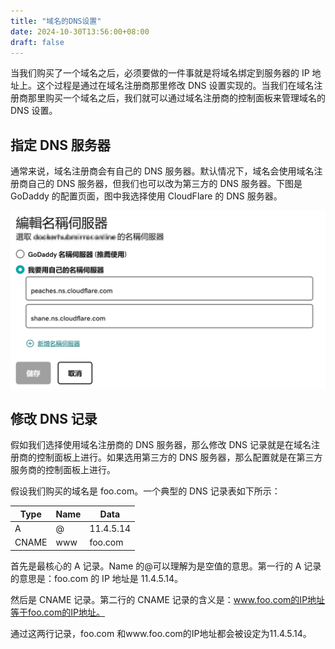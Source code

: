 ```yaml
---
title: "域名的DNS设置"
date: 2024-10-30T13:56:00+08:00
draft: false
---
```


当我们购买了一个域名之后，必须要做的一件事就是将域名绑定到服务器的 IP 地址上。这个过程是通过在域名注册商那里修改 DNS 设置实现的。当我们在域名注册商那里购买一个域名之后，我们就可以通过域名注册商的控制面板来管理域名的 DNS 设置。

## 指定 DNS 服务器

通常来说，域名注册商会有自己的 DNS 服务器。默认情况下，域名会使用域名注册商自己的 DNS 服务器，但我们也可以改为第三方的 DNS 服务器。下图是 GoDaddy 的配置页面，图中我选择使用 CloudFlare 的 DNS 服务器。

![](ns-config.png)

## 修改 DNS 记录

假如我们选择使用域名注册商的 DNS 服务器，那么修改 DNS 记录就是在域名注册商的控制面板上进行。如果选用第三方的 DNS 服务器，那么配置就是在第三方服务商的控制面板上进行。

假设我们购买的域名是 foo.com。一个典型的 DNS 记录表如下所示：

| Type  | Name | Data      |
| ----- | ---- | --------- |
| A     | @    | 11.4.5.14 |
| CNAME | www  | foo.com   |

首先是最核心的 A 记录。Name 的@可以理解为是空值的意思。第一行的 A 记录的意思是：foo.com 的 IP 地址是 11.4.5.14。

然后是 CNAME 记录。第二行的 CNAME 记录的含义是：www.foo.com的IP地址等于foo.com的IP地址。

通过这两行记录，foo.com 和www.foo.com的IP地址都会被设定为11.4.5.14。
